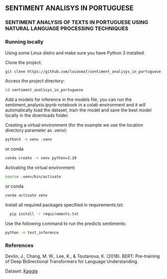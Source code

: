 ## SENTIMENT ANALISYS IN PORTUGUESE

### SENTIMENT ANALYSIS OF TEXTS IN PORTUGUESE USING NATURAL LANGUAGE PROCESSING TECHNIQUES
### Running locally
Using some Linux distro and make sure you have Python 3 installed.

Clone the project:

```bash 
git clone https://github.com/lucasma7/sentiment_analisys_in_portuguese.git 
```
Access the project directory:

```bash
cd sentiment_analisys_in_portuguese
```
Add a models for inference in the models file, you can run the sentiment_analysis.ipynb notebook in a colab environment and it will automatically load the dataset, train the model and save the best model locally in the downloads folder.

Creating a virtual environment (for the example we use the location directory parameter as .venv):

```bash
python3 -m venv .venv
```
or conda

```bash
conda create -n venv python=3.10
```


Activating the virtual environment:

```bash
source .venv/bin/activate
```
or conda

```bash
conda activate venv
```

Install all required packages specified in requirements.txt:
```bash
  pip install -r requirements.txt
```
Use the following command to run the predicts sentiments:
```bash
python -m test_inference
```

### References
Devlin, J., Chang, M. W., Lee, K., & Toutanova, K. (2018). BERT: Pre-training of Deep Bidirectional Transformers for Language Understanding.

Dataset: [Kaggle](https://www.kaggle.com/datasets/augustop/portuguese-tweets-for-sentiment-analysis)

